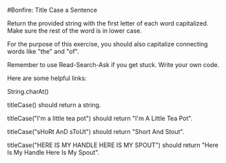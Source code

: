 #Bonfire: Title Case a Sentence

Return the provided string with the first letter of each word capitalized. Make sure the rest of the word is in lower case.

For the purpose of this exercise, you should also capitalize connecting words like "the" and "of".

Remember to use Read-Search-Ask if you get stuck. Write your own code.

Here are some helpful links:

String.charAt()


titleCase() should return a string.

titleCase("I'm a little tea pot") should return "I'm A Little Tea Pot".

titleCase("sHoRt AnD sToUt") should return "Short And Stout".

titleCase("HERE IS MY HANDLE HERE IS MY SPOUT") should return "Here Is My Handle Here Is My Spout".
